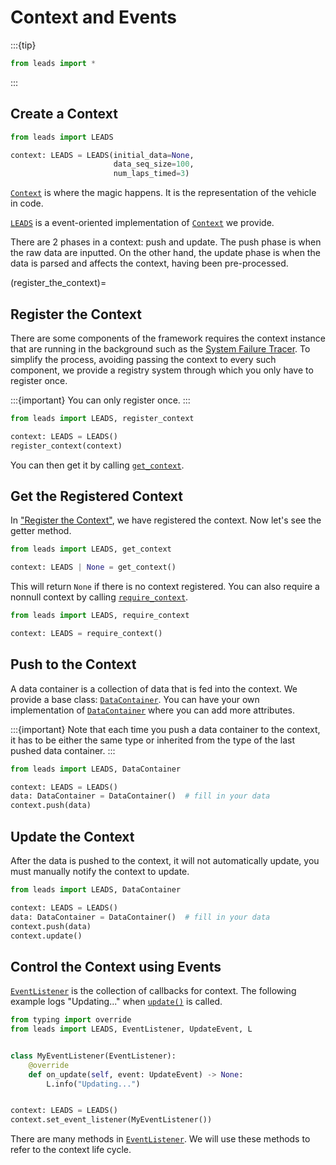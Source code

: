 # Context and Events

:::{tip}

```python
from leads import *
```

:::

## Create a Context

```python
from leads import LEADS

context: LEADS = LEADS(initial_data=None,
                       data_seq_size=100,
                       num_laps_timed=3)
```

[`Context`](#leads.context.Context) is where the magic happens. It is the representation of the vehicle in code.

[`LEADS`](#leads.leads.LEADS) is a event-oriented implementation of [`Context`](#leads.context.Context) we provide.

There are 2 phases in a context: push and update. The push phase is when the raw data are inputted. On the other hand,
the update phase is when the data is parsed and affects the context, having been pre-processed.

(register_the_context)=

## Register the Context

There are some components of the framework requires the context instance that are running in the background such as the
[System Failure Tracer](system_failure_tracer). To simplify the process, avoiding passing the context to every such
component, we provide a registry system through which you only have to register once.

:::{important}
You can only register once.
:::

```python
from leads import LEADS, register_context

context: LEADS = LEADS()
register_context(context)
```

You can then get it by calling [`get_context`](#leads.registry.get_context).

## Get the Registered Context

In ["Register the Context"](#register-the-context), we have registered the context. Now let's see the getter method.

```python
from leads import LEADS, get_context

context: LEADS | None = get_context()
```

This will return `None` if there is no context registered. You can also require a nonnull context by calling
[`require_context`](#leads.registry.require_context).

```python
from leads import LEADS, require_context

context: LEADS = require_context()
```

## Push to the Context

A data container is a collection of data that is fed into the context. We provide a base class:
[`DataContainer`](#leads.data.DataContainer). You can have your own implementation of
[`DataContainer`](#leads.data.DataContainer) where you can add more attributes.

:::{important}
Note that each time you push a data container to the context, it has to be either the same type or inherited from the
type of the last pushed data container.
:::

```python
from leads import LEADS, DataContainer

context: LEADS = LEADS()
data: DataContainer = DataContainer()  # fill in your data
context.push(data)
```

## Update the Context

After the data is pushed to the context, it will not automatically update, you must manually notify the context to
update.

```python
from leads import LEADS, DataContainer

context: LEADS = LEADS()
data: DataContainer = DataContainer()  # fill in your data
context.push(data)
context.update()
```

## Control the Context using Events

[`EventListener`](#leads.event.EventListener) is the collection of callbacks for context. The following example logs
"Updating..." when [`update()`](#leads.leads.LEADS.update) is called.

```python
from typing import override
from leads import LEADS, EventListener, UpdateEvent, L


class MyEventListener(EventListener):
    @override
    def on_update(self, event: UpdateEvent) -> None:
        L.info("Updating...")


context: LEADS = LEADS()
context.set_event_listener(MyEventListener())
```

There are many methods in [`EventListener`](#leads.event.EventListener). We will use these methods to refer to the
context life cycle.
